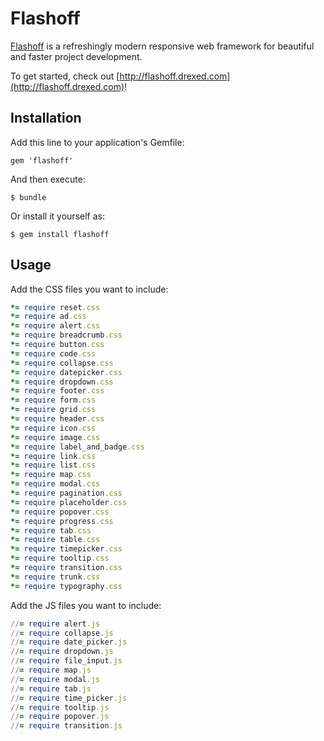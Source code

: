 # Flashoff

[Flashoff](http://flashoff.drexed.com) is a refreshingly modern responsive web framework for beautiful and faster project development.

To get started, check out [http://flashoff.drexed.com](http://flashoff.drexed.com)!

## Installation

Add this line to your application's Gemfile:

    gem 'flashoff'

And then execute:

    $ bundle

Or install it yourself as:

    $ gem install flashoff

## Usage

Add the CSS files you want to include:

```ruby
*= require reset.css
*= require ad.css
*= require alert.css
*= require breadcrumb.css
*= require button.css
*= require code.css
*= require collapse.css
*= require datepicker.css
*= require dropdown.css
*= require footer.css
*= require form.css
*= require grid.css
*= require header.css
*= require icon.css
*= require image.css
*= require label_and_badge.css
*= require link.css
*= require list.css
*= require map.css
*= require modal.css
*= require pagination.css
*= require placeholder.css
*= require popover.css
*= require progress.css
*= require tab.css
*= require table.css
*= require timepicker.css
*= require tooltip.css
*= require transition.css
*= require trunk.css
*= require typography.css
```

Add the JS files you want to include:

```ruby
//= require alert.js
//= require collapse.js
//= require date_picker.js
//= require dropdown.js
//= require file_input.js
//= require map.js
//= require modal.js
//= require tab.js
//= require time_picker.js
//= require tooltip.js
//= require popover.js
//= require transition.js
```